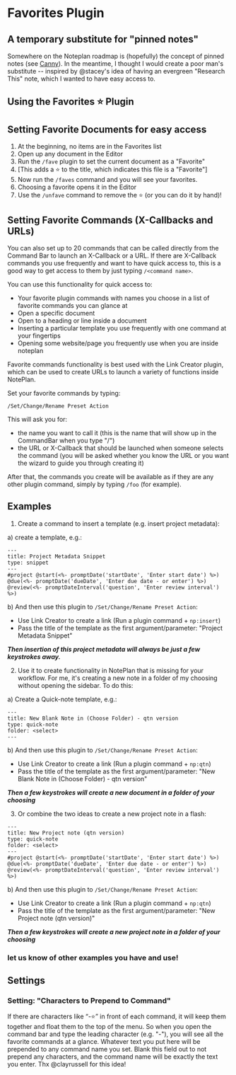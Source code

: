 # Favorites Plugin

## A temporary substitute for "pinned notes"

Somewhere on the Noteplan roadmap is (hopefully) the concept of pinned notes (see [Canny](https://noteplan.canny.io/general-feature-request/p/favorite-notesfolders-and-pinning-notes-to-the-top-of-the-list)). In the meantime, I thought I would create a poor man's substitute -- inspired by @stacey's idea of having an evergreen "Research This" note, which I wanted to have easy access to.

## Using the Favorites ⭐️ Plugin

## Setting Favorite Documents for easy access

1. At the beginning, no items are in the Favorites list
2. Open up any document in the Editor
2. Run the `/fave` plugin to set the current document as a "Favorite"
3. [This adds a ⭐️ to the title, which indicates this file is a "Favorite"]
4. Now run the `/faves` command and you will see your favorites.
5. Choosing a favorite opens it in the Editor
6. Use the `/unfave`  command to remove the ⭐️ (or you can do it by hand)!

## Setting Favorite Commands (X-Callbacks and URLs)

You can also set up to 20 commands that can be called directly from the Command Bar to launch an X-Callback or a URL. If there are X-Callback commands you use frequently and want to have quick access to, this is a good way to get access to them by just typing `/<command name>`.

You can use this functionality for quick access to:

- Your favorite plugin commands with names you choose in a list of favorite commands you can glance at
- Open a specific document
- Open to a heading or line inside a document
- Inserting a particular template you use frequently with one command at your fingertips
- Opening some website/page you frequently use when you are inside noteplan

Favorite commands functionality is best used with the Link Creator plugin, which can be used to create URLs to launch a variety of functions inside NotePlan.

Set your favorite commands by typing:

`/Set/Change/Rename Preset Action`

This will ask you for:

- the name you want to call it (this is the name that will show up in the CommandBar when you type "/")
- the URL or X-Callback that should be launched when someone selects the command (you will be asked whether you know the URL or you want the wizard to guide you through creating it)

After that, the commands you create will be available as if they are any other plugin command, simply by typing `/foo` (for example).

## Examples

1. Create a command to insert a template (e.g. insert project metadata):

a) create a template, e.g.:

```
---
title: Project Metadata Snippet
type: snippet 
---
#project @start(<%- promptDate('startDate', 'Enter start date') %>) @due(<%- promptDate('dueDate', 'Enter due date - or enter') %>) @review(<%- promptDateInterval('question', 'Enter review interval') %>)

```

b) And then use this plugin to `/Set/Change/Rename Preset Action`:
- Use Link Creator to create a link (Run a plugin command + `np:insert`)
- Pass the title of the template as the first argument/parameter: "Project Metadata Snippet"

***Then insertion of this project metadata will always be just a few keystrokes away.***

2. Use it to create functionality in NotePlan that is missing for your workflow. For me, it's creating a new note in a folder of my choosing without opening the sidebar. To do this:

a) Create a Quick-note template, e.g.:

```
---
title: New Blank Note in (Choose Folder) - qtn version
type: quick-note 
folder: <select>
---
```

b) And then use this plugin to `/Set/Change/Rename Preset Action`:
- Use Link Creator to create a link (Run a plugin command + `np:qtn`)
- Pass the title of the template as the first argument/parameter: "New Blank Note in (Choose Folder) - qtn version"

***Then a few keystrokes will create a new document in a folder of your choosing***

3. Or combine the two ideas to create a new project note in a flash:


```
---
title: New Project note (qtn version)
type: quick-note
folder: <select>
---
#project @start(<%- promptDate('startDate', 'Enter start date') %>) @due(<%- promptDate('dueDate', 'Enter due date - or enter') %>) @review(<%- promptDateInterval('question', 'Enter review interval') %>)
```

b) And then use this plugin to `/Set/Change/Rename Preset Action`:
- Use Link Creator to create a link (Run a plugin command + `np:qtn`)
- Pass the title of the template as the first argument/parameter: "New Project note (qtn version)"

***Then a few keystrokes will create a new project note in a folder of your choosing***


### let us know of other examples you have and use!

## Settings

### Setting: "Characters to Prepend to Command"

If there are characters like “-⭐️” in front of each command, it will keep them together and float them to the top of the menu. So when you open the command bar and type the leading character (e.g. "-"), you will see all the favorite commands at a glance.  Whatever text you put here will be prepended to any command name you set. Blank this field out to not prepend any characters, and the command name will be exactly the text you enter. Thx @clayrussell for this idea!
